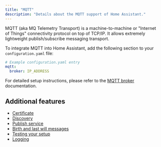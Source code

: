 ```yaml
---
title: "MQTT"
description: "Details about the MQTT support of Home Assistant."
---
```


MQTT (aka MQ Telemetry Transport) is a machine-to-machine or "Internet of Things" connectivity protocol on top of TCP/IP. It allows extremely lightweight publish/subscribe messaging transport.

To integrate MQTT into Home Assistant, add the following section to your `configuration.yaml` file:

```yaml
# Example configuration.yaml entry
mqtt:
  broker: IP_ADDRESS
```

For detailed setup instructions, please refer to the [MQTT broker](/docs/mqtt/broker) documentation.

## Additional features

- [Certificate](/docs/mqtt/certificate/)
- [Discovery](/docs/mqtt/discovery/)
- [Publish service](/docs/mqtt/service/)
- [Birth and last will messages](/docs/mqtt/birth_will/)
- [Testing your setup](/docs/mqtt/testing/)
- [Logging](/docs/mqtt/logging/)

